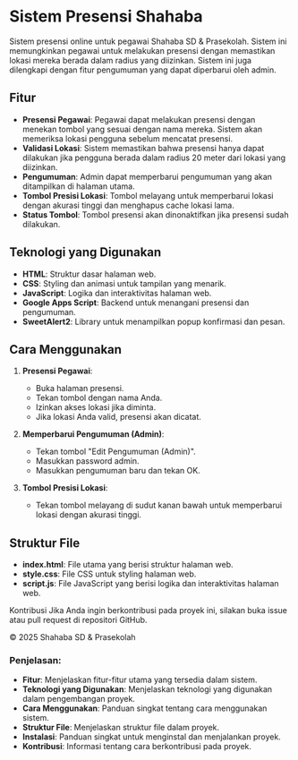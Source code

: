 # Sistem Presensi Shahaba

Sistem presensi online untuk pegawai Shahaba SD & Prasekolah. Sistem ini memungkinkan pegawai untuk melakukan presensi dengan memastikan lokasi mereka berada dalam radius yang diizinkan. Sistem ini juga dilengkapi dengan fitur pengumuman yang dapat diperbarui oleh admin.

## Fitur

- **Presensi Pegawai**: Pegawai dapat melakukan presensi dengan menekan tombol yang sesuai dengan nama mereka. Sistem akan memeriksa lokasi pengguna sebelum mencatat presensi.
- **Validasi Lokasi**: Sistem memastikan bahwa presensi hanya dapat dilakukan jika pengguna berada dalam radius 20 meter dari lokasi yang diizinkan.
- **Pengumuman**: Admin dapat memperbarui pengumuman yang akan ditampilkan di halaman utama.
- **Tombol Presisi Lokasi**: Tombol melayang untuk memperbarui lokasi dengan akurasi tinggi dan menghapus cache lokasi lama.
- **Status Tombol**: Tombol presensi akan dinonaktifkan jika presensi sudah dilakukan.

## Teknologi yang Digunakan

- **HTML**: Struktur dasar halaman web.
- **CSS**: Styling dan animasi untuk tampilan yang menarik.
- **JavaScript**: Logika dan interaktivitas halaman web.
- **Google Apps Script**: Backend untuk menangani presensi dan pengumuman.
- **SweetAlert2**: Library untuk menampilkan popup konfirmasi dan pesan.

## Cara Menggunakan

1. **Presensi Pegawai**:
   - Buka halaman presensi.
   - Tekan tombol dengan nama Anda.
   - Izinkan akses lokasi jika diminta.
   - Jika lokasi Anda valid, presensi akan dicatat.

2. **Memperbarui Pengumuman (Admin)**:
   - Tekan tombol "Edit Pengumuman (Admin)".
   - Masukkan password admin.
   - Masukkan pengumuman baru dan tekan OK.

3. **Tombol Presisi Lokasi**:
   - Tekan tombol melayang di sudut kanan bawah untuk memperbarui lokasi dengan akurasi tinggi.

## Struktur File

- **index.html**: File utama yang berisi struktur halaman web.
- **style.css**: File CSS untuk styling halaman web.
- **script.js**: File JavaScript yang berisi logika dan interaktivitas halaman web.

Kontribusi
Jika Anda ingin berkontribusi pada proyek ini, silakan buka issue atau pull request di repositori GitHub.

© 2025 Shahaba SD & Prasekolah

### Penjelasan:
- **Fitur**: Menjelaskan fitur-fitur utama yang tersedia dalam sistem.
- **Teknologi yang Digunakan**: Menjelaskan teknologi yang digunakan dalam pengembangan proyek.
- **Cara Menggunakan**: Panduan singkat tentang cara menggunakan sistem.
- **Struktur File**: Menjelaskan struktur file dalam proyek.
- **Instalasi**: Panduan singkat untuk menginstal dan menjalankan proyek.
- **Kontribusi**: Informasi tentang cara berkontribusi pada proyek.
